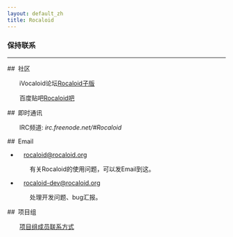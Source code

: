 ```yaml
---
layout: default_zh
title: Rocaloid
---
```


### 保持联系

---

##&ensp;社区

&emsp;&emsp;iVocaloid论坛[Rocaloid子版](http://bbs.ivocaloid.com/forum-138-1.html)

&emsp;&emsp;百度贴吧[Rocaloid吧](http://tieba.baidu.com/f?kw=rocaloid)

##&ensp;即时通讯

&emsp;&emsp;IRC频道: *irc.freenode.net/#Rocaloid*

##&ensp;Email

* &emsp;[rocaloid@rocaloid.org](mailto:rocaloid@rocaloid.org)

  &emsp;&emsp;有关Rocaloid的使用问题，可以发Email到这。

* &emsp;[rocaloid-dev@rocaloid.org](mailto:rocaloid-dev@rocaloid.org)

  &emsp;&emsp;处理开发问题、bug汇报。

##&ensp;项目组

&emsp;&emsp;[项目组成员联系方式](/sub/zh/team-contact.html)

